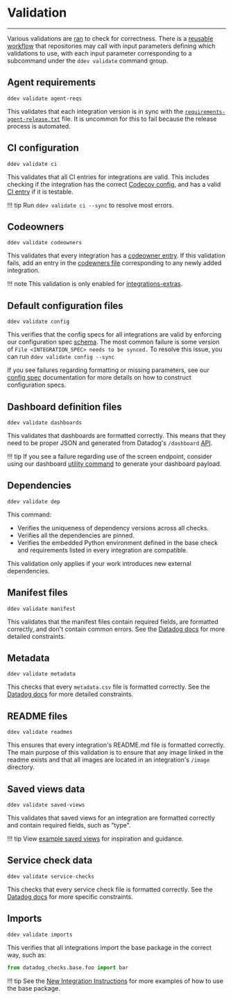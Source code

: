 # Validation

-----

Various validations are [ran](https://github.com/DataDog/integrations-core/blob/master/.github/workflows/validate.yml) to check for correctness. There is a [reusable workflow](https://github.com/DataDog/integrations-core/blob/master/.github/workflows/resuable/run-validations.yml) that repositories may call with input parameters defining which validations to use, with each input parameter corresponding to a subcommand under the `ddev validate` command group.

## Agent requirements

```
ddev validate agent-reqs
```

This validates that each integration version is in sync with the [`requirements-agent-release.txt`](https://github.com/DataDog/integrations-core/blob/master/requirements-agent-release.txt) file. It is uncommon for this to fail because the release process is automated.

## CI configuration

```
ddev validate ci
```

This validates that all CI entries for integrations are valid. This includes checking if the integration has the correct [Codecov config](https://github.com/DataDog/integrations-core/blob/master/.codecov.yml), and has a valid [CI entry](testing.md#target-enumeration) if it is testable.

!!! tip
    Run `ddev validate ci --sync` to resolve most errors.

## Codeowners

```
ddev validate codeowners
```

This validates that every integration has a [codeowner entry](https://docs.github.com/en/github/creating-cloning-and-archiving-repositories/about-code-owners). If this validation fails, add an entry in the [codewners file](https://github.com/DataDog/integrations-extras/blob/master/.github/CODEOWNERS) corresponding to any newly added integration.

!!! note
    This validation is only enabled for [integrations-extras](https://github.com/DataDog/integrations-extras).

## Default configuration files

```
ddev validate config
```

This verifies that the config specs for all integrations are valid by enforcing our configuration spec [schema](../config-specs.md#schema). The most common failure is some version of `File <INTEGRATION_SPEC> needs to be synced.` To resolve this issue, you can run `ddev validate config --sync`

If you see failures regarding formatting or missing parameters, see our [config spec](../config-specs.md#schema) documentation for more details on how to construct configuration specs.

## Dashboard definition files

```
ddev validate dashboards
```

This validates that dashboards are formatted correctly. This means that they need to be proper JSON and generated from Datadog's `/dashboard` [API](https://docs.datadoghq.com/api/v1/dashboards/).

!!! tip
    If you see a failure regarding use of the screen endpoint, consider using our dashboard [utility command](../../ddev/cli.md#ddev-meta-dash-export) to generate your dashboard payload.

## Dependencies

```
ddev validate dep
```

This command:

- Verifies the uniqueness of dependency versions across all checks.
- Verifies all the dependencies are pinned.
- Verifies the embedded Python environment defined in the base check and requirements listed in every integration are compatible.

This validation only applies if your work introduces new external dependencies.

## Manifest files

```
ddev validate manifest
```

This validates that the manifest files contain required fields, are formatted correctly, and don't contain common errors. See the [Datadog docs](https://docs.datadoghq.com/developers/integrations/check_references/#manifest-file) for more detailed constraints.

## Metadata

```
ddev validate metadata
```

This checks that every `metadata.csv` file is formatted correctly. See the [Datadog docs](https://docs.datadoghq.com/developers/integrations/check_references/#metrics-metadata-file) for more detailed constraints.

## README files

```
ddev validate readmes
```

This ensures that every integration's README.md file is formatted correctly. The main purpose of this validation is to ensure that any image linked in the readme exists and that all images are located in an integration's `/image` directory.

## Saved views data

```
ddev validate saved-views
```

This validates that saved views for an integration are formatted correctly and contain required fields, such as "type".

!!! tip
    View [example saved views](https://github.com/DataDog/integrations-core/tree/master/postgres/assets/saved_views) for inspiration and guidance.

## Service check data

```
ddev validate service-checks
```

This checks that every service check file is formatted correctly. See the [Datadog docs](https://docs.datadoghq.com/developers/integrations/check_references/#service-check-file) for more specific constraints.

## Imports

```
ddev validate imports
```

This verifies that all integrations import the base package in the correct way, such as:

```python
from datadog_checks.base.foo import bar
```

!!! tip
    See the [New Integration Instructions](https://docs.datadoghq.com/developers/integrations/new_check_howto/?tab=configurationtemplate#implement-check-logic) for more examples of how to use the base package.

